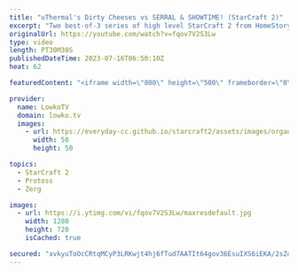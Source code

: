 ```yaml
---
title: "uThermal's Dirty Cheeses vs SERRAL & SHOWTIME! (StarCraft 2)"
excerpt: "Two best-of-3 series of high level StarCraft 2 from HomeStory Cup. In this video uThermal faces off against both ShoWTimE as well as Serral with some very dirty Terran all-ins. Support my work: https://patreon.com/lowkotv Lowko Merch: https://lowko.shop  00:00 uThermal vs ShoWTimE 13:34 uThermal vs Serral"
originalUrl: https://youtube.com/watch?v=fqov7V2S3Lw
type: video
length: PT30M30S
publishedDateTime: 2023-07-16T06:50:10Z
heat: 62

featuredContent: "<iframe width=\"800\" height=\"500\" frameborder=\"0\" src=\"https://www.youtube.com/embed/fqov7V2S3Lw\" allow=\"accelerometer; autoplay; encrypted-media; gyroscope; picture-in-picture\" allowfullscreen></iframe>"

provider:
  name: LowkoTV
  domain: lowko.tv
  images:
    - url: https://everyday-cc.github.io/starcraft2/assets/images/organizations/lowko.tv-50x50.jpg
      width: 50
      height: 50

topics:
  - StarCraft 2
  - Protoss
  - Zerg

images:
  - url: https://i.ytimg.com/vi/fqov7V2S3Lw/maxresdefault.jpg
    width: 1280
    height: 720
    isCached: true

secured: "xvkyuToOcCRtqMCyP3LRKwjt4hj6fTud7AATIt64gov36EsuIXS6iEKA/2sZqmcM9uDzHQK9It9A1QrGm1wIhxt0FBSIDnIn9RttvuuJQQ8GoQ0VWEi9yU8w/Rw3gfm7Hr8Ksxpwf57J3DTH/GH48cqwL4zkznfaq+sYvZu/83bxB8kcWfTozxGK2oPZ+/d6cKV7QqIlYyXeNfKCPjpF4bLd0A3JFEHSy3EQIhRxK7DccM54glQqmGAlcypN6Y33Wgwm2zq0dovuCcabY6Xa/wVwNTZ6lbK8iNT4ZvTD835DsvfAkEhAfDGJLGm0t8RBLjAKh7niYf7fM4DBA7ti3OBcwD1JOT5UCtieJxVuoDtWqerp8dQVe9gK7p0ylgm8tnuJ6iPdb2pOyzgrfv7HwqlqBctVU7R5yJL2TwtUEnS0XR8wTSXADH34MjSL5W3F;NH0yMRptgb8/rCvlWN30/Q=="
---
```


